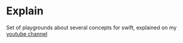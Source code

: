 # Explain
Set of playgrounds about several concepts for swift, explained on my [youtube channel](https://www.youtube.com/channel/UCoYSZFn5KIvpqYnDR94Rt8Q)
